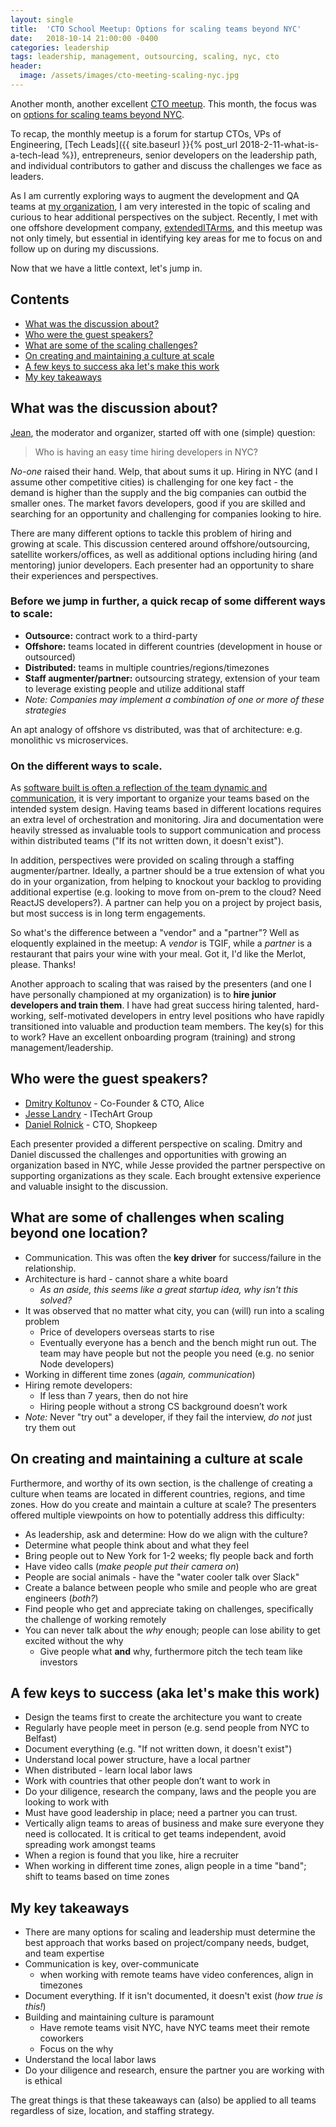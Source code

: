 ```yaml
---
layout: single
title:  'CTO School Meetup: Options for scaling teams beyond NYC'
date:   2018-10-14 21:00:00 -0400
categories: leadership
tags: leadership, management, outsourcing, scaling, nyc, cto
header:
  image: /assets/images/cto-meeting-scaling-nyc.jpg
---
```

Another month, another excellent [CTO meetup](https://www.meetup.com/ctoschool/). This month, the focus was on [options for scaling teams beyond NYC](https://www.meetup.com/ctoschool/events/llrrbqyxnblb/).

To recap, the monthly meetup is a forum for startup CTOs, VPs of Engineering, [Tech Leads]({{ site.baseurl }}{% post_url 2018-2-11-what-is-a-tech-lead %}), entrepreneurs, senior developers on the leadership path, and individual contributors to gather and discuss the challenges we face as leaders.

As I am currently exploring ways to augment the development and QA teams at [my organization](https://www.truechoicesolutions.com), I am very interested in the topic of scaling and curious to hear additional perspectives on the subject. Recently, I met with one offshore development company, [extendedITArms](http://extendeditarms.com), and this meetup was not only timely, but essential in identifying key areas for me to focus on and follow up on during my discussions.

Now that we have a little context, let's jump in.

## Contents
- [What was the discussion about?](#what-was-the-discussion-about)
- [Who were the guest speakers?](#who-were-the-guest-speakers)
- [What are some of the scaling challenges?](#what-are-some-of-challenges-when-scaling-beyond-one-location)
- [On creating and maintaining a culture at scale](#on-creating-and-maintaining-a-culture-at-scale)
- [A few keys to success aka let's make this work](#a-few-keys-to-success-aka-lets-make-this-work)
- [My key takeaways](#my-key-takeaways)

## What was the discussion about?
[Jean](https://www.linkedin.com/in/jbarmash), the moderator and organizer, started off with one (simple) question:

> Who is having an easy time hiring developers in NYC?

_No-one_ raised their hand.  Welp, that about sums it up. Hiring in NYC (and I assume other competitive cities) is challenging for one key fact - the demand is higher than the supply and the big companies can outbid the smaller ones. The market favors developers, good if you are skilled and searching for an opportunity and challenging for companies looking to hire.

There are many different options to tackle this problem of hiring and growing at scale.  This discussion centered around offshore/outsourcing, satellite workers/offices, as well as additional options including hiring (and mentoring) junior developers. Each presenter had an opportunity to share their experiences and perspectives.

### Before we jump in further, a quick recap of some different ways to scale:
- **Outsource:** contract work to a third-party
- **Offshore:** teams located in different countries (development in house or outsourced)
- **Distributed:** teams in multiple countries/regions/timezones
- **Staff augmenter/partner:** outsourcing strategy, extension of your team to leverage existing people and utilize additional staff
- _Note: Companies may implement a combination of one or more of these strategies_

An apt analogy of offshore vs distributed, was that of architecture: e.g. monolithic vs microservices.  

### On the different ways to scale.
As [software built is often a reflection of the team dynamic and communication](https://en.wikipedia.org/wiki/Conway%27s_law), it is very important to organize your teams based on the intended system design.  Having teams based in different locations requires an extra level of orchestration and monitoring.  Jira and documentation were heavily stressed as invaluable tools to support communication and process within distributed teams ("If its not written down, it doesn't exist").

In addition, perspectives were provided on scaling through a staffing augmenter/partner.  Ideally, a partner should be a true extension of what you do in your organization, from helping to knockout your backlog to providing additional expertise (e.g. looking to move from on-prem to the cloud? Need ReactJS developers?). A partner can help you on a project by project basis, but most success is in long term engagements.

So what's the difference between a "vendor" and a "partner"?  Well as eloquently explained in the meetup: A _vendor_ is TGIF, while a _partner_ is a restaurant that pairs your wine with your meal. Got it, I'd like the Merlot, please. Thanks!

Another approach to scaling that was raised by the presenters (and one I have personally championed at my organization) is to **hire junior developers and train them**.  I have had great success hiring talented, hard-working, self-motivated developers in entry level positions who have rapidly transitioned into valuable and production team members.  The key(s) for this to work?  Have an excellent onboarding program (training) and strong management/leadership.

## Who were the guest speakers?
- [Dmitry Koltunov](https://www.linkedin.com/in/dmitry-koltunov-cfa-0598241/) - Co-Founder & CTO, Alice
- [Jesse Landry](https://www.linkedin.com/in/jesselandry/) - ITechArt Group
- [Daniel Rolnick](https://www.linkedin.com/in/daniel-rolnick-6a36922) - CTO, Shopkeep  

Each presenter provided a different perspective on scaling. Dmitry and Daniel discussed the challenges and opportunities with growing an organization based in NYC, while Jesse provided the partner perspective on supporting organizations as they scale.  Each brought extensive experience and valuable insight to the discussion.

## What are some of challenges when scaling beyond one location?
- Communication.  This was often the **key driver** for success/failure in the relationship.
- Architecture is hard - cannot share a white board
  - _As an aside, this seems like a great startup idea, why isn't this solved?_
- It was observed that no matter what city, you can (will) run into a scaling problem
  - Price of developers overseas starts to rise
  - Eventually everyone has a bench and the bench might run out. The team may have people but not the people you need (e.g. no senior Node developers)
- Working in different time zones (_again, communication_)
- Hiring remote developers:
  - If less than 7 years, then do not hire
  - Hiring people without a strong CS background doesn’t work
- *Note:* Never "try out" a developer, if they fail the interview, _do not_ just try them out

## On creating and maintaining a culture at scale
Furthermore, and worthy of its own section, is the challenge of creating a culture when teams are located in different countries, regions, and time zones. How do you create and maintain a culture at scale? The presenters offered multiple viewpoints on how to potentially address this difficulty:
- As leadership, ask and determine: How do we align with the culture?
- Determine what people think about and what they feel
- Bring people out to New York for 1-2 weeks; fly people back and forth
- Have video calls (_make people put their camera on_)
- People are social animals - have the "water cooler talk over Slack"
- Create a balance between people who smile and people who are great engineers (_both?_)
- Find people who get and appreciate taking on challenges, specifically the challenge of working remotely
- You can never talk about the _why_ enough; people can lose ability to get excited without the why
  - Give people what **and** why, furthermore pitch the tech team like investors

## A few keys to success (aka let's make this work)
- Design the teams first to create the architecture you want to create
- Regularly have people meet in person (e.g. send people from NYC to Belfast)
- Document everything (e.g. "If not written down, it doesn't exist")
- Understand local power structure, have a local partner
- When distributed - learn local labor laws
- Work with countries that other people don’t want to work in
- Do your diligence, research the company, laws and the people you are looking to work with
- Must have good leadership in place; need a partner you can trust.
- Vertically align teams to areas of business and make sure everyone they need is collocated.  It is critical to get teams independent, avoid spreading work amongst teams
- When a region is found that you like, hire a recruiter
- When working in different time zones, align people in a time "band"; shift to teams based on time zones

## My key takeaways
- There are many options for scaling and leadership must determine the best approach that works based on project/company needs, budget, and team expertise
- Communication is key, over-communicate
  - when working with remote teams have video conferences, align in timezones
- Document everything.  If it isn't documented, it doesn't exist (_how true is this!_)
- Building and maintaining culture is paramount
  - Have remote teams visit NYC, have NYC teams meet their remote coworkers
  - Focus on the why
- Understand the local labor laws
- Do your diligence and research, ensure the partner you are working with is ethical

The great things is that these takeaways can (also) be applied to all teams regardless of size, location, and staffing strategy.

